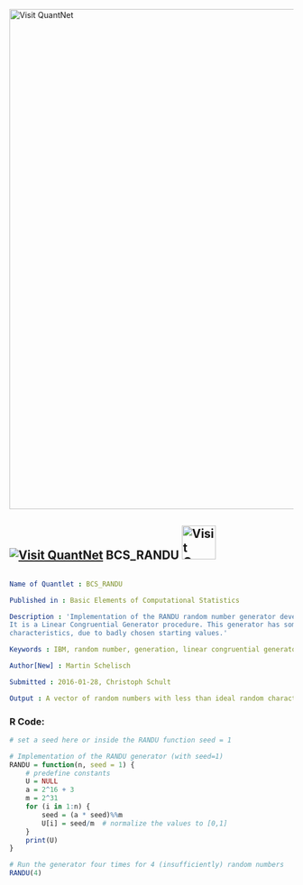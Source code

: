 
[<img src="https://github.com/QuantLet/Styleguide-and-FAQ/blob/master/pictures/banner.png" width="888" alt="Visit QuantNet">](http://quantlet.de/)

## [<img src="https://github.com/QuantLet/Styleguide-and-FAQ/blob/master/pictures/qloqo.png" alt="Visit QuantNet">](http://quantlet.de/) **BCS_RANDU** [<img src="https://github.com/QuantLet/Styleguide-and-FAQ/blob/master/pictures/QN2.png" width="60" alt="Visit QuantNet 2.0">](http://quantlet.de/)

```yaml

Name of Quantlet : BCS_RANDU

Published in : Basic Elements of Computational Statistics

Description : 'Implementation of the RANDU random number generator developed by IBM in the 1960s.
It is a Linear Congruential Generator procedure. This generator has some cearly non-random
characteristics, due to badly chosen starting values.'

Keywords : IBM, random number, generation, linear congruential generator, starting

Author[New] : Martin Schelisch

Submitted : 2016-01-28, Christoph Schult

Output : A vector of random numbers with less than ideal random characteristics

```


### R Code:
```r
# set a seed here or inside the RANDU function seed = 1

# Implementation of the RANDU generator (with seed=1)
RANDU = function(n, seed = 1) {
    # predefine constants
    U = NULL
    a = 2^16 + 3
    m = 2^31
    for (i in 1:n) {
        seed = (a * seed)%%m
        U[i] = seed/m  # normalize the values to [0,1]
    }
    print(U)
}

# Run the generator four times for 4 (insufficiently) random numbers
RANDU(4)

```
